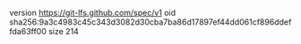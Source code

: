 version https://git-lfs.github.com/spec/v1
oid sha256:9a3c4983c45c343d3082d30cba7ba86d17897ef44dd061cf896ddeffda63ff00
size 214
